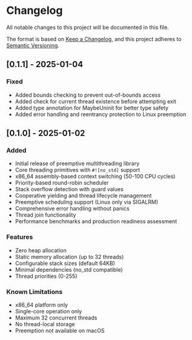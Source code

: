 # Changelog

All notable changes to this project will be documented in this file.

The format is based on [Keep a Changelog](https://keepachangelog.com/en/1.0.0/),
and this project adheres to [Semantic Versioning](https://semver.org/spec/v2.0.0.html).

## [0.1.1] - 2025-01-04

### Fixed
- Added bounds checking to prevent out-of-bounds access
- Added check for current thread existence before attempting exit
- Added type annotation for MaybeUninit for better type safety
- Added error handling and reentrancy protection to Linux preemption


## [0.1.0] - 2025-01-02

### Added
- Initial release of preemptive multithreading library
- Core threading primitives with `#![no_std]` support
- x86_64 assembly-based context switching (50-100 CPU cycles)
- Priority-based round-robin scheduler
- Stack overflow detection with guard values
- Cooperative yielding and thread lifecycle management
- Preemptive scheduling support (Linux only via SIGALRM)
- Comprehensive error handling without panics
- Thread join functionality
- Performance benchmarks and production readiness assessment

### Features
- Zero heap allocation
- Static memory allocation (up to 32 threads)
- Configurable stack sizes (default 64KB)
- Minimal dependencies (no_std compatible)
- Thread priorities (0-255)

### Known Limitations
- x86_64 platform only
- Single-core operation only
- Maximum 32 concurrent threads
- No thread-local storage
- Preemption not available on macOS
